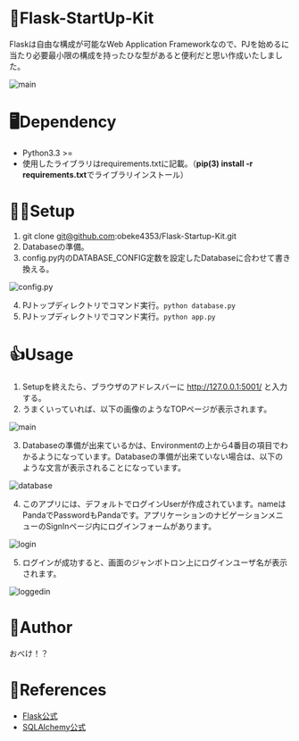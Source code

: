 # 🧪Flask-StartUp-Kit
Flaskは自由な構成が可能なWeb Application Frameworkなので、PJを始めるに当たり必要最小限の構成を持ったひな型があると便利だと思い作成いたしました。

![main](https://user-images.githubusercontent.com/13768156/74444176-cf2c7380-4eb7-11ea-8167-2cf2968694c1.png)

# 🖥Dependency
* Python3.3 >=
* 使用したライブラリはrequirements.txtに記載。（**pip(3) install -r requirements.txt**でライブラリインストール）

# 👩‍💻Setup
1. git clone git@github.com:obeke4353/Flask-Startup-Kit.git
2. Databaseの準備。
3. config.py内のDATABASE_CONFIG定数を設定したDatabaseに合わせて書き換える。

![config.py](https://user-images.githubusercontent.com/13768156/74444166-cc318300-4eb7-11ea-8943-1b5ccbd1707b.png)


4. PJトップディレクトリでコマンド実行。```python database.py```
5. PJトップディレクトリでコマンド実行。```python app.py```

# 👍Usage
1. Setupを終えたら、ブラウザのアドレスバーに http://127.0.0.1:5001/ と入力する。
2. うまくいっていれば、以下の画像のようなTOPページが表示されます。

![main](https://user-images.githubusercontent.com/13768156/74444176-cf2c7380-4eb7-11ea-8167-2cf2968694c1.png)

3. Databaseの準備が出来ているかは、Environmentの上から4番目の項目でわかるようになっています。Databaseの準備が出来ていない場合は、以下のような文言が表示されることになっています。

![database](https://user-images.githubusercontent.com/13768156/74445902-78746900-4eba-11ea-8e7f-1b31306121e5.png)

4. このアプリには、デフォルトでログインUserが作成されています。nameはPandaでPasswordもPandaです。アプリケーションのナビゲーションメニューのSignInページ内にログインフォームがあります。

![login](https://user-images.githubusercontent.com/13768156/74446266-fa649200-4eba-11ea-951a-a59562b0e144.png)

5. ログインが成功すると、画面のジャンボトロン上にログインユーザ名が表示されます。

![loggedin](https://user-images.githubusercontent.com/13768156/74446482-4b748600-4ebb-11ea-93c4-863786fd1a89.png)

# 📝Author
おべけ！？

# 📖References
* [Flask公式](https://a2c.bitbucket.io/flask/)
* [SQLAlchemy公式](https://docs.sqlalchemy.org/en/13/index.html)
